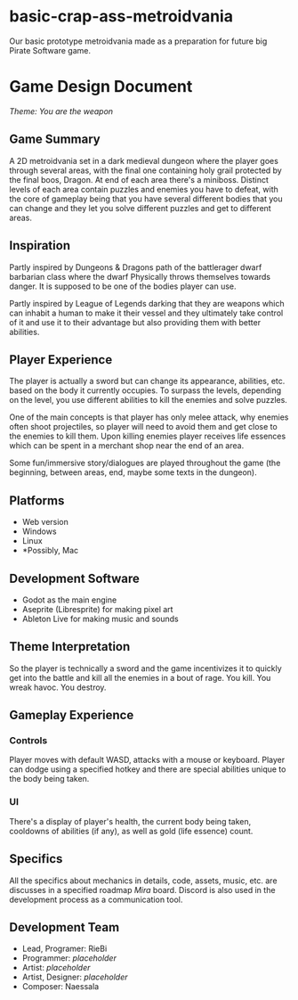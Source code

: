 # basic-crap-ass-metroidvania

Our basic prototype metroidvania made as a preparation for future big Pirate Software game.

# Game Design Document

*Theme: You are the weapon*

## Game Summary
A 2D metroidvania set in a dark medieval dungeon where the player goes through several areas, with the final one containing holy grail protected by the final boos, Dragon. At end of each area there's a miniboss. Distinct levels of each area contain puzzles and enemies you have to defeat, with the core of gameplay being that you have several different bodies that you can change and they let you solve different puzzles and get to different areas.

## Inspiration
Partly inspired by Dungeons & Dragons
path of the battlerager dwarf barbarian class where the dwarf
Physically throws themselves towards danger.
It is supposed to be one of the bodies player can use.

Partly inspired by League of Legends darking that they are weapons which can inhabit a human to make it their vessel and they ultimately take control of it and use it to their advantage but also providing them with better abilities.

## Player Experience
The player is actually a sword but can change its appearance, abilities, etc. based on the body it currently occupies. To surpass the levels, depending on the level, you use different abilities to kill the enemies and solve puzzles.

One of the main concepts is that player has only melee attack, why enemies often shoot projectiles, so player will need to avoid them and get close to the enemies to kill them. Upon killing enemies player receives life essences which can be spent in a merchant shop near the end of an area.

Some fun/immersive story/dialogues are played throughout the game (the beginning, between areas, end, maybe some texts in the dungeon).

## Platforms
- Web version
- Windows
- Linux
- *Possibly, Mac

## Development Software
- Godot as the main engine
- Aseprite (Libresprite) for making pixel art
- Ableton Live for making music and sounds

## Theme Interpretation
So the player is technically a sword and the game incentivizes it to quickly get into the battle and kill all the enemies in a bout of rage. You kill. You wreak havoc. You destroy.

## Gameplay Experience

### Controls
Player moves with default WASD, attacks with a mouse or keyboard.
Player can dodge using a specified hotkey and there are special abilities unique to the body being taken.

### UI
There's a display of player's health, the current body being taken, cooldowns of abilities (if any), as well as gold (life essence) count.

## Specifics

All the specifics about mechanics in details, code, assets, music, etc. are discusses in a specified roadmap *Mira* board.
Discord is also used in the development process as a communication tool.

## Development Team

- Lead, Programer: RieBi
- Programmer: *placeholder*
- Artist: *placeholder*
- Artist, Designer: *placeholder*
- Composer: Naessala
